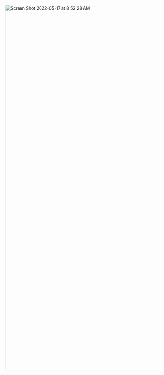 <img width="1198" alt="Screen Shot 2022-05-17 at 8 52 28 AM" src="https://user-images.githubusercontent.com/58821846/168815115-103551bb-75c2-404b-9e50-51948e9cb162.png">
